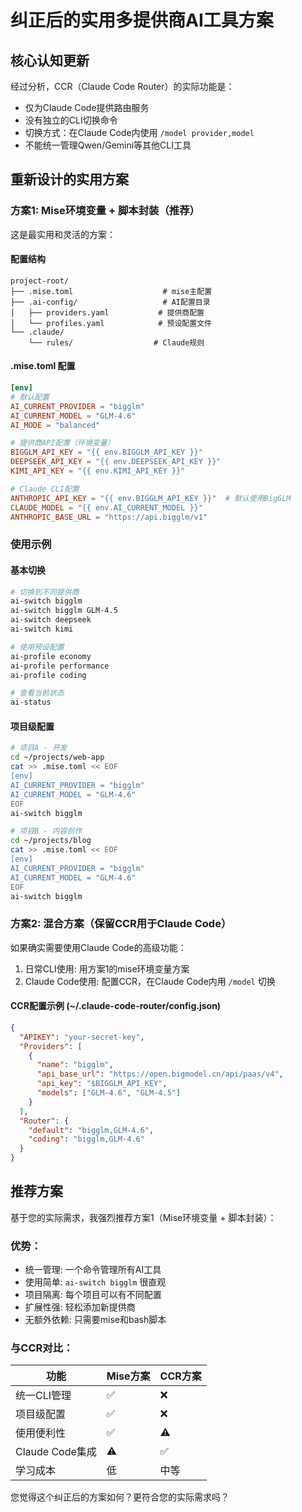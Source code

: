 # 纠正后的实用多提供商AI工具方案

## 核心认知更新

经过分析，CCR（Claude Code Router）的实际功能是：
- 仅为Claude Code提供路由服务
- 没有独立的CLI切换命令
- 切换方式：在Claude Code内使用 `/model provider,model`
- 不能统一管理Qwen/Gemini等其他CLI工具

## 重新设计的实用方案

### 方案1: Mise环境变量 + 脚本封装（推荐）

这是最实用和灵活的方案：

#### 配置结构
```
project-root/
├── .mise.toml                    # mise主配置
├── .ai-config/                   # AI配置目录
│   ├── providers.yaml           # 提供商配置
│   └── profiles.yaml            # 预设配置文件
└── .claude/
    └── rules/                  # Claude规则
```

#### .mise.toml 配置
```toml
[env]
# 默认配置
AI_CURRENT_PROVIDER = "bigglm"
AI_CURRENT_MODEL = "GLM-4.6"
AI_MODE = "balanced"

# 提供商API配置（环境变量）
BIGGLM_API_KEY = "{{ env.BIGGLM_API_KEY }}"
DEEPSEEK_API_KEY = "{{ env.DEEPSEEK_API_KEY }}"
KIMI_API_KEY = "{{ env.KIMI_API_KEY }}"

# Claude CLI配置
ANTHROPIC_API_KEY = "{{ env.BIGGLM_API_KEY }}"  # 默认使用BigGLM
CLAUDE_MODEL = "{{ env.AI_CURRENT_MODEL }}"
ANTHROPIC_BASE_URL = "https://api.bigglm/v1"
```

### 使用示例

#### 基本切换
```bash
# 切换到不同提供商
ai-switch bigglm
ai-switch bigglm GLM-4.5
ai-switch deepseek
ai-switch kimi

# 使用预设配置
ai-profile economy
ai-profile performance
ai-profile coding

# 查看当前状态
ai-status
```

#### 项目级配置
```bash
# 项目A - 开发
cd ~/projects/web-app
cat >> .mise.toml << EOF
[env]
AI_CURRENT_PROVIDER = "bigglm"
AI_CURRENT_MODEL = "GLM-4.6"
EOF
ai-switch bigglm

# 项目B - 内容创作
cd ~/projects/blog
cat >> .mise.toml << EOF
[env]
AI_CURRENT_PROVIDER = "bigglm"
AI_CURRENT_MODEL = "GLM-4.6"
EOF
ai-switch bigglm
```

### 方案2: 混合方案（保留CCR用于Claude Code）

如果确实需要使用Claude Code的高级功能：

1. 日常CLI使用: 用方案1的mise环境变量方案
2. Claude Code使用: 配置CCR，在Claude Code内用 `/model` 切换

#### CCR配置示例 (~/.claude-code-router/config.json)
```json
{
  "APIKEY": "your-secret-key",
  "Providers": [
    {
      "name": "bigglm",
      "api_base_url": "https://open.bigmodel.cn/api/paas/v4",
      "api_key": "$BIGGLM_API_KEY",
      "models": ["GLM-4.6", "GLM-4.5"]
    }
  ],
  "Router": {
    "default": "bigglm,GLM-4.6",
    "coding": "bigglm,GLM-4.6"
  }
}
```

## 推荐方案

基于您的实际需求，我强烈推荐方案1（Mise环境变量 + 脚本封装）：

### 优势：
- 统一管理: 一个命令管理所有AI工具
- 使用简单: `ai-switch bigglm` 很直观
- 项目隔离: 每个项目可以有不同配置
- 扩展性强: 轻松添加新提供商
- 无额外依赖: 只需要mise和bash脚本

### 与CCR对比：
| 功能 | Mise方案 | CCR方案 |
|------|----------|---------|
| 统一CLI管理 | ✅ | ❌ |
| 项目级配置 | ✅ | ❌ |
| 使用便利性 | ✅ | ⚠️ |
| Claude Code集成 | ⚠️ | ✅ |
| 学习成本 | 低 | 中等 |

您觉得这个纠正后的方案如何？更符合您的实际需求吗？